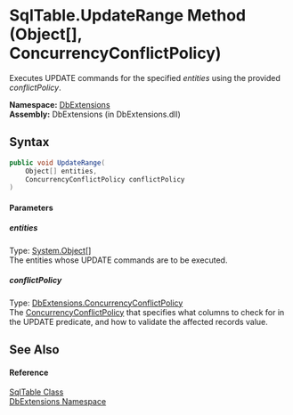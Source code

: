 SqlTable.UpdateRange Method (Object[], ConcurrencyConflictPolicy)
=================================================================
Executes UPDATE commands for the specified *entities* using the provided *conflictPolicy*.

**Namespace:** [DbExtensions][1]  
**Assembly:** DbExtensions (in DbExtensions.dll)

Syntax
------

```csharp
public void UpdateRange(
	Object[] entities,
	ConcurrencyConflictPolicy conflictPolicy
)
```

#### Parameters

##### *entities*
Type: [System.Object][2][]  
The entities whose UPDATE commands are to be executed.

##### *conflictPolicy*
Type: [DbExtensions.ConcurrencyConflictPolicy][3]  
 The [ConcurrencyConflictPolicy][3] that specifies what columns to check for in the UPDATE predicate, and how to validate the affected records value.


See Also
--------

#### Reference
[SqlTable Class][4]  
[DbExtensions Namespace][1]  

[1]: ../README.md
[2]: http://msdn.microsoft.com/en-us/library/e5kfa45b
[3]: ../ConcurrencyConflictPolicy/README.md
[4]: README.md